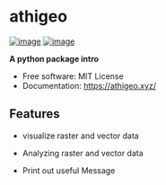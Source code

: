 # athigeo


[![image](https://img.shields.io/pypi/v/athigeo.svg)](https://pypi.python.org/pypi/athigeo)
[![image](https://img.shields.io/conda/vn/conda-forge/athigeo.svg)](https://anaconda.org/conda-forge/athigeo)


**A python package intro**


-   Free software: MIT License
-   Documentation: https://athigeo.xyz/
    

## Features

-   visualize raster and vector data

- Analyzing raster and vector data
- Print out useful Message
